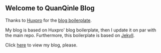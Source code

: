 ## Welcome to QuanQinle Blog

Thanks to [Huxpro](https://github.com/Huxpro) for the [blog boilerplate](https://github.com/Huxpro/huxblog-boilerplate).

My blog is based on Huxpro' blog boilerplate, then I update it on par with the main repo. Furthermore, this boilerplate is based on [Jekyll](http://jekyllrb.com/).

Click [here](https://quanqinle.github.io/) to view my blog, please.
